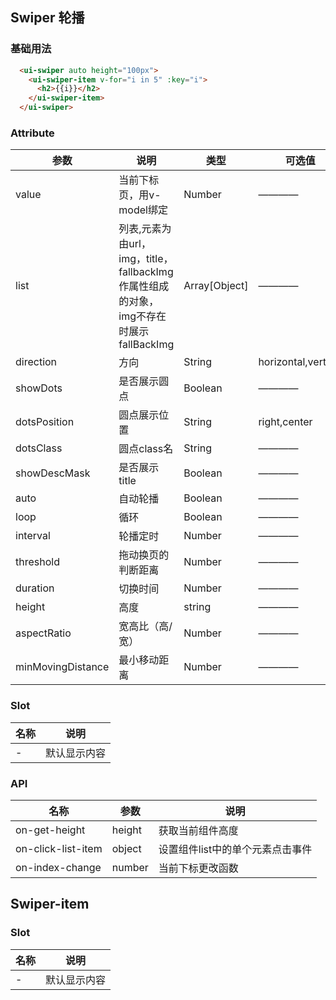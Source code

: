 ## Swiper 轮播

### 基础用法

```html
  <ui-swiper auto height="100px">
    <ui-swiper-item v-for="i in 5" :key="i">
      <h2>{{i}}</h2>
    </ui-swiper-item>
  </ui-swiper>
```
### Attribute

| 参数      | 说明    | 类型      | 可选值       | 默认值   |
|---------- |-------- |---------- |------------ |-------- |
|value | 当前下标页，用v-model绑定 |Number |————|0 |
|list | 列表,元素为由url，img，title，fallbackImg作属性组成的对象，img不存在时展示fallBackImg |Array[Object] |————|———— |
|direction | 方向 |String |horizontal,vertical|horizontal |
|showDots | 是否展示圆点 |Boolean |————|true |
|dotsPosition | 圆点展示位置 |String |right,center|right |
|dotsClass | 圆点class名 |String |————|———— |
|showDescMask | 是否展示title |Boolean |————|true |
|auto | 自动轮播 |Boolean |————|———— |
|loop | 循环 |Boolean |————|———— |
|interval | 轮播定时 |Number |————|3000ms |
|threshold | 拖动换页的判断距离 |Number |————|50 |
|duration | 切换时间 |Number |————|300ms |
|height | 高度 |string |————|auto |
|aspectRatio | 宽高比（高/宽） |Number |————|———— |
|minMovingDistance | 最小移动距离 |Number |————|0 |


### Slot

| 名称      | 说明    |
|---------- |-------- |
|- | 默认显示内容 |

### API

| 名称      | 参数    | 说明    |
|---------- |-------- |-------- |
|on-get-height | height | 获取当前组件高度 |
|on-click-list-item | object | 设置组件list中的单个元素点击事件 |
|on-index-change | number | 当前下标更改函数 |

## Swiper-item

### Slot

| 名称      | 说明    |
|---------- |-------- |
|- | 默认显示内容 |
